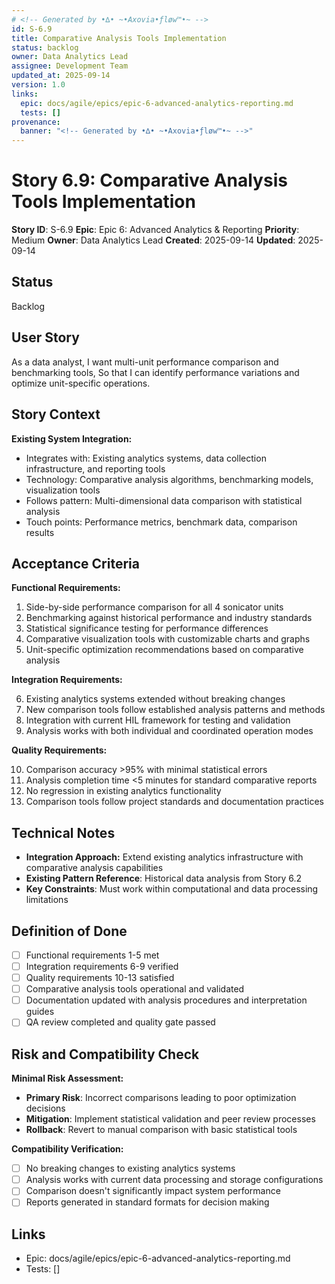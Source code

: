 ```yaml
---
# <!-- Generated by •∆• ~•Axovia•ƒløw™•~ -->
id: S-6.9
title: Comparative Analysis Tools Implementation
status: backlog
owner: Data Analytics Lead
assignee: Development Team
updated_at: 2025-09-14
version: 1.0
links:
  epic: docs/agile/epics/epic-6-advanced-analytics-reporting.md
  tests: []
provenance:
  banner: "<!-- Generated by •∆• ~•Axovia•ƒløw™•~ -->"
---
```

# Story 6.9: Comparative Analysis Tools Implementation
<!-- Generated by •∆• ~•Axovia•ƒløw™•~ -->

**Story ID**: S-6.9
**Epic**: Epic 6: Advanced Analytics & Reporting
**Priority**: Medium
**Owner**: Data Analytics Lead
**Created**: 2025-09-14
**Updated**: 2025-09-14

## Status

Backlog

## User Story

As a data analyst,
I want multi-unit performance comparison and benchmarking tools,
So that I can identify performance variations and optimize unit-specific operations.

## Story Context

**Existing System Integration:**

- Integrates with: Existing analytics systems, data collection infrastructure, and reporting tools
- Technology: Comparative analysis algorithms, benchmarking models, visualization tools
- Follows pattern: Multi-dimensional data comparison with statistical analysis
- Touch points: Performance metrics, benchmark data, comparison results

## Acceptance Criteria

**Functional Requirements:**

1. Side-by-side performance comparison for all 4 sonicator units
2. Benchmarking against historical performance and industry standards
3. Statistical significance testing for performance differences
4. Comparative visualization tools with customizable charts and graphs
5. Unit-specific optimization recommendations based on comparative analysis

**Integration Requirements:**

6. Existing analytics systems extended without breaking changes
7. New comparison tools follow established analysis patterns and methods
8. Integration with current HIL framework for testing and validation
9. Analysis works with both individual and coordinated operation modes

**Quality Requirements:**

10. Comparison accuracy >95% with minimal statistical errors
11. Analysis completion time <5 minutes for standard comparative reports
12. No regression in existing analytics functionality
13. Comparison tools follow project standards and documentation practices

## Technical Notes

- **Integration Approach:** Extend existing analytics infrastructure with comparative analysis capabilities
- **Existing Pattern Reference**: Historical data analysis from Story 6.2
- **Key Constraints**: Must work within computational and data processing limitations

## Definition of Done

- [ ] Functional requirements 1-5 met
- [ ] Integration requirements 6-9 verified
- [ ] Quality requirements 10-13 satisfied
- [ ] Comparative analysis tools operational and validated
- [ ] Documentation updated with analysis procedures and interpretation guides
- [ ] QA review completed and quality gate passed

## Risk and Compatibility Check

**Minimal Risk Assessment:**

- **Primary Risk**: Incorrect comparisons leading to poor optimization decisions
- **Mitigation**: Implement statistical validation and peer review processes
- **Rollback**: Revert to manual comparison with basic statistical tools

**Compatibility Verification:**

- [ ] No breaking changes to existing analytics systems
- [ ] Analysis works with current data processing and storage configurations
- [ ] Comparison doesn't significantly impact system performance
- [ ] Reports generated in standard formats for decision making

## Links

- Epic: docs/agile/epics/epic-6-advanced-analytics-reporting.md
- Tests: []
